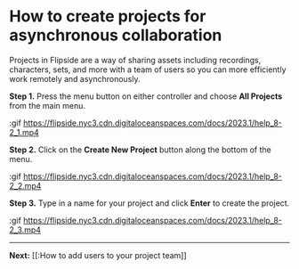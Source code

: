 # How to create projects for asynchronous collaboration

Projects in Flipside are a way of sharing assets including recordings, characters, sets, and more with a team of users so you can more efficiently work remotely and asynchronously.

**Step 1.** Press the menu button on either controller and choose **All Projects** from the main menu.

:gif https://flipside.nyc3.cdn.digitaloceanspaces.com/docs/2023.1/help_8-2_1.mp4

**Step 2.** Click on the **Create New Project** button along the bottom of the menu.

:gif https://flipside.nyc3.cdn.digitaloceanspaces.com/docs/2023.1/help_8-2_2.mp4

**Step 3.** Type in a name for your project and click **Enter** to create the project.

:gif https://flipside.nyc3.cdn.digitaloceanspaces.com/docs/2023.1/help_8-2_3.mp4

---

**Next:** [[:How to add users to your project team]]
